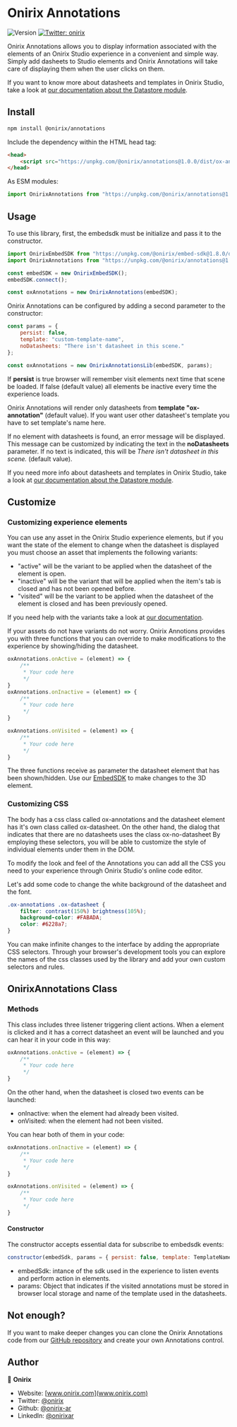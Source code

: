 # Onirix Annotations

![Version](https://img.shields.io/badge/version-1.0.0-blue.svg?cacheSeconds=2592000)
[![Twitter: onirix](https://img.shields.io/twitter/follow/onirix.svg?style=social)](https://twitter.com/onirix)

Onirix Annotations allows you to display information associated with the elements of an Onirix Studio experience in a convenient and simple way.
Simply add dasheets to Studio elements and Onirix Annotations will take care of displaying them when the user clicks on them.

If you want to know more about datasheets and templates in Onirix Studio, take a look at [our documentation about the Datastore module](https://docs.onirix.com/onirix-studio/datastore).


## Install

```sh
npm install @onirix/annotations
```

Include the dependency within the HTML head tag:

```html
<head>
    <script src="https://unpkg.com/@onirix/annotations@1.0.0/dist/ox-annotations.umd.js"/>
</head>
```

As ESM modules:

```js
import OnirixAnnotations from "https://unpkg.com/@onirix/annotations@1.0.0/dist/ox-annotations.esm.js";
```

## Usage

To use this library, first, the embedsdk must be initialize and pass it to the constructor.

```js
import OnirixEmbedSDK from "https://unpkg.com/@onirix/embed-sdk@1.8.0/dist/ox-embed-sdk.esm.js";
import OnirixAnnotations from "https://unpkg.com/@onirix/annotations@1.0.0/dist/ox-annotations.esm.js";

const embedSDK = new OnirixEmbedSDK();
embedSDK.connect();

const oxAnnotations = new OnirixAnnotations(embedSDK);
```

Onirix Annotations can be configured by adding a second parameter to the constructor:

```js
const params = {
    persist: false,
    template: "custom-template-name",
    noDatasheets: "There isn't datasheet in this scene." 
};

const oxAnnotations = new OnirixAnnotationsLib(embedSDK, params);
```

If **persist** is true browser will remember visit elements next time that scene be loaded. If false (default value) all elements be inactive every time the experience loads.

Onirix Annotations will render only datasheets from **template "ox-annotation"** (default value). If you want user other datasheet's template you have to set template's name here.

If no element with datasheets is found, an error message will be displayed. This message can be customized by indicating the text in the **noDatasheets** parameter. If no text is indicated, this will be *There isn't datasheet in this scene.* (default value).

If you need more info about datasheets and templates in Onirix Studio, take a look at [our documentation about the Datastore module](https://docs.onirix.com/onirix-studio/datastore).

## Customize

### Customizing experience elements

You can use any asset in the Onirix Studio experience elements, but if you want the state of the element to change when the datasheet is displayed you must choose an asset that implements the following variants:

- "active" will be the variant to be applied when the datasheet of the element is open.
- "inactive" will be the variant that will be applied when the item's tab is closed and has not been opened before.
- "visited" will be the variant to be applied when the datasheet of the element is closed and has been previously opened.

If you need help with the variants take a look at [our documentation](https://docs.onirix.com/onirix-studio/assets/3d-models/variants#variants).

If your assets do not have variants do not worry. Onirix Annotions provides you with three functions that you can override to make modifications to the experience by showing/hiding the datasheet.

```js
oxAnnotations.onActive = (element) => {
    /**
     * Your code here
     */
}
oxAnnotations.onInactive = (element) => {
    /**
     * Your code here
     */
}

oxAnnotations.onVisited = (element) => {
    /**
     * Your code here
     */
}
```

The three functions receive as parameter the datasheet element that has been shown/hidden. Use our [EmbedSDK](https://www.npmjs.com/package/@onirix/embed-sdk?activeTab=readme) to make changes to the 3D element.


### Customizing CSS

The body has a css class called ox-annotations and the datasheet element has it's own class called ox-datasheet. On the other hand, the dialog that indicates that there are no datasheets uses the class ox-no-datasheet
By employing these selectors, you will be able to customize the style of individual elements under them in the DOM.

To modify the look and feel of the Annotations you can add all the CSS you need to your experience through Onirix Studio's online code editor.

Let's add some code to change the white background of the datasheet and the font.

```css
.ox-annotations .ox-datasheet {
    filter: contrast(150%) brightness(105%);
    background-color: #FABADA;
    color: #6228a7;
}
```

You can make infinite changes to the interface by adding the appropriate CSS selectors. Through your browser's development tools you can explore the names of the css classes used by the library and add your own custom selectors and rules.

## OnirixAnnotations Class

### Methods

This class includes three listener triggering client actions.
When a element is clicked and it has a correct datasheet an event will be launched and you can hear it in your code in this way:

```js
oxAnnotations.onActive = (element) => {
    /**
     * Your code here
     */
}
```

On the other hand, when the datasheet is closed two events can be launched:
- onInactive: when the element had already been visited.
- onVisited: when the element had not been visited.

You can hear both of them in your code:
```js
oxAnnotations.onInactive = (element) => {
    /**
     * Your code here
     */
}

oxAnnotations.onVisited = (element) => {
    /**
     * Your code here
     */
}
```

#### Constructor

The constructor accepts essential data for subscribe to embedsdk events:

```js
constructor(embedSdk, params = { persist: false, template: TemplateNames.ANNOTATION, noDatasheets: "There isn't datasheet in this scene." });
```

- embedSdk: intance of the sdk used in the experience to listen events and perform action in elements.
- params: Object that indicates if the visited annotations must be stored in browser local storage and name of the template used in the datasheets.

## Not enough?

If you want to make deeper changes you can clone the Onirix Annotations code from our [GitHub repository](https://github.com/onirix-ar/onirix-annotations) and create your own Annotations control.


## Author

👤 **Onirix**

* Website: [www.onirix.com](www.onirix.com)
* Twitter: [@onirix](https://twitter.com/onirix)
* Github: [@onirix-ar](https://github.com/onirix-ar)
* LinkedIn: [@onirixar](https://linkedin.com/in/onirixar)

